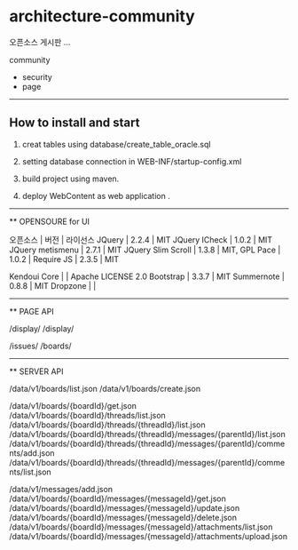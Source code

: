 # architecture-community

오픈소스 게시판 ... 


community 
- security 
- page  


------
## How to install and start 

1. creat tables using database/create_table_oracle.sql

2. setting database connection in WEB-INF/startup-config.xml

3. build project using maven.

4. deploy WebContent as web application .

------
** OPENSOURE for UI 

오픈소스 | 버전 | 라이선스 
JQuery | 2.2.4 | MIT
JQuery ICheck | 1.0.2 | MIT
JQuery metismenu | 2.7.1 | MIT
JQuery Slim Scroll | 1.3.8 | MIT, GPL
Pace  | 1.0.2 | 
Require JS  | 2.3.5 | MIT


Kendoui Core | | Apache LICENSE 2.0 
Bootstrap  | 3.3.7 | MIT
Summernote | 0.8.8 | MIT
Dropzone | | 


------
** PAGE API 

/display/
/display/


/issues/
/boards/

------
** SERVER API 

/data/v1/boards/list.json
/data/v1/boards/create.json

/data/v1/boards/{boardId}/get.json
/data/v1/boards/{boardId}/threads/list.json
/data/v1/boards/{boardId}/threads/{threadId}/list.json
/data/v1/boards/{boardId}/threads/{threadId}/messages/{parentId}/list.json
/data/v1/boards/{boardId}/threads/{threadId}/messages/{parentId}/comments/add.json
/data/v1/boards/{boardId}/threads/{threadId}/messages/{parentId}/comments/list.json

/data/v1/messages/add.json
/data/v1/boards/{boardId}/messages/{messageId}/get.json
/data/v1/boards/{boardId}/messages/{messageId}/update.json
/data/v1/boards/{boardId}/messages/{messageId}/delete.json
/data/v1/boards/{boardId}/messages/{messageId}/attachments/list.json 
/data/v1/boards/{boardId}/messages/{messageId}/attachments/upload.json 




